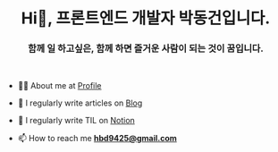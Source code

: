 <h1 align="center">Hi👋, 프론트엔드 개발자 박동건입니다. </h1>
<h3 align="center">함께 일 하고싶은, 함께 하면 즐거운 사람이 되는 것이 꿈입니다.</h3>

<br/>

- 👨‍💻 About me at [Profile](https://my.surfit.io/w/652599610)

- 📝 I regularly write articles on [Blog](https://inblog.ai/parklego/)
- 📝 I regularly write TIL on [Notion](https://www.notion.so/parklego/95a04974aa47476e9930ba3b214441a8)
 
- 📫 How to reach me **hbd9425@gmail.com**

<br/>

